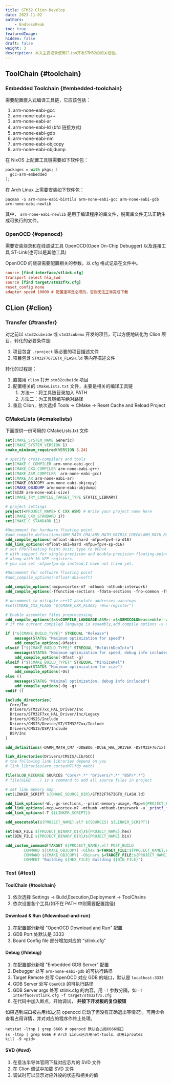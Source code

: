```yaml
---
title: STM32 Clion Develop
date: 2023-11-02
authors: 
    - EndlessPeak
toc: true
featuredImage: 
hidden: false
draft: false
weight: 3
description: 本文主要记录使用Clion开发STM32的相关经验。
---
```


## ToolChain {#toolchain}


### Embedded Toolchain {#embedded-toolchain}

需要配置嵌入式编译工具链，它应该包括：

1.  arm-none-eabi-gcc
2.  arm-none-eabi-g++
3.  arm-none-eabi-ar
4.  arm-none-eabi-ld (bfd 链接方式)
5.  arm-none-eabi-gdb
6.  arm-none-eabi-nm
7.  arm-none-eabi-objcopy
8.  arm-none-eabi-objdump

在 NixOS 上配置工具链需要如下软件包：

```nix
packages = with pkgs; [
  gcc-arm-embedded
];
```

在 Arch Linux 上需要安装如下软件包：

```shell
pacman -S arm-none-eabi-bintils arm-none-eabi-gcc arm-none-eabi-gdb arm-none-eabi-newlib
```

其中， `arm-none-eabi-newlib` 是用于编译程序的库文件，脱离库文件无法正确生成可执行的文件。


### OpenOCD {#openocd}

需要安装烧录和在线调试工具 OpenOCD(Open On-Chip Debugger) 以及连接工具 ST-Link(也可以是其他工具)

OpenOCD 的烧录需要配置相关的参数，以 cfg 格式记录在文件中。

```cfg
source [find interface/stlink.cfg]
transport select hla_swd
source [find target/stm32f7x.cfg]
reset_config none
adapter speed 10000 # 配置速率是必须的，否则无法正常完成下载
```


## CLion {#clion}


### Transfer {#transfer}

对之前以 `stm32cubeide` 或 `stm32cubemx` 开发的项目，可以方便地转化为 Clion 项目，转化的必要条件是:

1.  项目包含 `.cproject` 等必要的项目描述文件
2.  项目包含 `STM32F767IGTX_FLASH.ld` 等内存描述文件

转化的过程是：

1.  直接用 `clion` 打开 `stm32cubeide` 项目
2.  配置相关的 `CMakeLists.txt` 文件，主要是相关的编译工具链
    1.  方法一：将工具链目录加入 PATH
    2.  方法二：为工具链编写绝对路径
3.  重启 Clion，依次选择 Tools → CMake → Reset Cache and Reload Project


### CMakeLists {#cmakelists}

下面提供一份可用的 CMakeLists.txt 文件

```cmake
set(CMAKE_SYSTEM_NAME Generic)
set(CMAKE_SYSTEM_VERSION 1)
cmake_minimum_required(VERSION 3.24)

# specify cross-compilers and tools
set(CMAKE_C_COMPILER arm-none-eabi-gcc)
set(CMAKE_CXX_COMPILER arm-none-eabi-g++)
set(CMAKE_ASM_COMPILER  arm-none-eabi-gcc)
set(CMAKE_AR arm-none-eabi-ar)
set(CMAKE_OBJCOPY arm-none-eabi-objcopy)
set(CMAKE_OBJDUMP arm-none-eabi-objdump)
set(SIZE arm-none-eabi-size)
set(CMAKE_TRY_COMPILE_TARGET_TYPE STATIC_LIBRARY)

# project settings
project(<PROJECT_NAME> C CXX ASM) # Write your project name here
set(CMAKE_CXX_STANDARD 17)
set(CMAKE_C_STANDARD 11)

#Uncomment for hardware floating point
#add_compile_definitions(ARM_MATH_CM4;ARM_MATH_MATRIX_CHECK;ARM_MATH_ROUNDING)
add_compile_options(-mfloat-abi=hard -mfpu=fpv4-sp-d16)
add_link_options(-mfloat-abi=hard -mfpu=fpv4-sp-d16)
# set FPU(Floating Point Unit) type to VFPv4
# with support for single-precision and double-precision floating-point operations
# along with 16 VFP registers.
# you can set -mfpu=fpu-dp instead,I have not tried yet.

#Uncomment for software floating point
#add_compile_options(-mfloat-abi=soft)

add_compile_options(-mcpu=cortex-m7 -mthumb -mthumb-interwork)
add_compile_options(-ffunction-sections -fdata-sections -fno-common -fmessage-length=0)

# uncomment to mitigate c++17 absolute addresses warnings
#set(CMAKE_CXX_FLAGS "${CMAKE_CXX_FLAGS} -Wno-register")

# Enable assembler files preprocessing
add_compile_options($<$<COMPILE_LANGUAGE:ASM>:-x$<SEMICOLON>assembler-with-cpp>)
# if the current compiled language is assembly,add compile options -x assembler-with-cpp

if ("${CMAKE_BUILD_TYPE}" STREQUAL "Release")
    message(STATUS "Maximum optimization for speed")
    add_compile_options(-Ofast)
elseif ("${CMAKE_BUILD_TYPE}" STREQUAL "RelWithDebInfo")
    message(STATUS "Maximum optimization for speed, debug info included")
    add_compile_options(-Ofast -g)
elseif ("${CMAKE_BUILD_TYPE}" STREQUAL "MinSizeRel")
    message(STATUS "Maximum optimization for size")
    add_compile_options(-Os)
else ()
    message(STATUS "Minimal optimization, debug info included")
    add_compile_options(-Og -g)
endif ()

include_directories(
  Core/Inc
  Drivers/STM32F7xx_HAL_Driver/Inc
  Drivers/STM32F7xx_HAL_Driver/Inc/Legacy
  Drivers/CMSIS/Include
  Drivers/CMSIS/Device/ST/STM32F7xx/Include
  Drivers/CMSIS/DSP/Include
  BSP/Inc
)

add_definitions(-DARM_MATH_CM7 -DDEBUG -DUSE_HAL_DRIVER -DSTM32F767xx)

link_directories(Drivers/CMSIS/Lib/GCC)
# the following link libraries depend on you
# link_libraries(arm_cortexM7lfdp_math)

file(GLOB_RECURSE SOURCES "Core/*.*" "Drivers/*.*" "BSP/*.*")
# file(GLOB ...) is a command to add all source files in project

# set link memory map
set(LINKER_SCRIPT ${CMAKE_SOURCE_DIR}/STM32F767IGTX_FLASH.ld)

add_link_options(-Wl,-gc-sections,--print-memory-usage,-Map=${PROJECT_BINARY_DIR}/${PROJECT_NAME}.map)
add_link_options(-mcpu=cortex-m7 -mthumb -mthumb-interwork -u _printf_float)
add_link_options(-T ${LINKER_SCRIPT})

add_executable(${PROJECT_NAME}.elf ${SOURCES} ${LINKER_SCRIPT})

set(HEX_FILE ${PROJECT_BINARY_DIR}/${PROJECT_NAME}.hex)
set(BIN_FILE ${PROJECT_BINARY_DIR}/${PROJECT_NAME}.bin)

add_custom_command(TARGET ${PROJECT_NAME}.elf POST_BUILD
        COMMAND ${CMAKE_OBJCOPY} -Oihex $<TARGET_FILE:${PROJECT_NAME}.elf> ${HEX_FILE}
        COMMAND ${CMAKE_OBJCOPY} -Obinary $<TARGET_FILE:${PROJECT_NAME}.elf> ${BIN_FILE}
        COMMENT "Building ${HEX_FILE} Building ${BIN_FILE}")

```


### Test {#test}


#### ToolChain {#toolchain}

1.  依次选择 Settings → Build,Execution,Deployment → ToolChains
2.  依次设置各个工具(如不在 PATH 中则需要配置路径)


#### Download &amp; Run {#download-and-run}

1.  在配置部分新增 "OpenOCD Download and Run" 配置
2.  GDB Port 处默认是 3333
3.  Board Config file 部分增加对应的 "stlink.cfg"


#### Debug {#debug}

1.  在配置部分新增 "Embedded GDB Server" 配置
2.  Debugger 处写 `arm-none-eabi-gdb` 的可执行路径
3.  Target Remote 处写 OpenOCD 对应 GDB 的端口，默认是 `localhost:3333`
4.  GDB Server 处写 `OpenOCD` 的可执行路径
5.  GDB Server args 处写 stlink.cfg 的内容，用 `-f` 参数分隔，如 `-f interface/stlink.cfg -f target/stm32f7x.cfg`
6.  在代码中加入断点，开始调试， **并按下开发板的复位按钮**

如果遇到端口被占用(如之前 openocd 启动了但没有正确退出等情况)，可用命令查看占用详情，并对对应的程序作终止处理。

```shell
netstat -ltnp | grep 6666 # openocd 默认会占用6666端口
ss -ltnp | grep 6666 # Arch Linux已弃用net-tools，改用iproute2
kill -9 <pid>
```


#### SVD {#svd}

1.  在意法半导体官网下载对应芯片的 SVD 文件
2.  在 Clion 调试中加载 SVD 文件
3.  调试时可以显示对应外设的状态和相关的值
